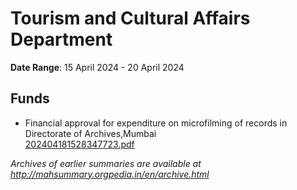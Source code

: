 # Tourism and Cultural Affairs Department

**Date Range**: 15 April 2024 - 20 April 2024


## Funds
- Financial approval for expenditure on microfilming of records in Directorate of Archives,Mumbai\
  [202404181528347723.pdf](https://gr.maharashtra.gov.in/Site/Upload/Government%20Resolutions/English/202404181528347723.pdf)


*Archives of earlier summaries are available at http://mahsummary.orgpedia.in/en/archive.html*